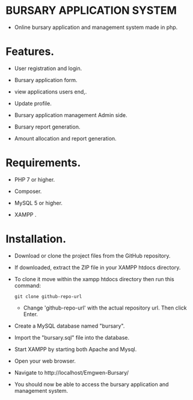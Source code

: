 # BURSARY APPLICATION SYSTEM


- Online bursary application and management system made in php.


# Features.


* User registration and login.


* Bursary application form.


* view applications users end,.


* Update profile.


* Bursary application management Admin side.


* Bursary report generation.


* Amount allocation and report generation.


# Requirements.


* PHP 7 or higher.

* Composer.

* MySQL 5 or higher.

* XAMPP .

# Installation.

* Download or clone the project files from the GitHub repository.


* If downloaded, extract the ZIP file in your XAMPP htdocs directory.


* To clone it move within the xampp htdocs directory then run this command:

  `git clone github-repo-url`

  - Change 'github-repo-url' with the actual repository url. Then click Enter.


* Create a MySQL database named "bursary".


* Import the "bursary.sql" file into the database.


* Start XAMPP by starting both Apache and Mysql.


* Open your web browser.


* Navigate to http://localhost/Emgwen-Bursary/


* You should now be able to access the bursary application and management system.
